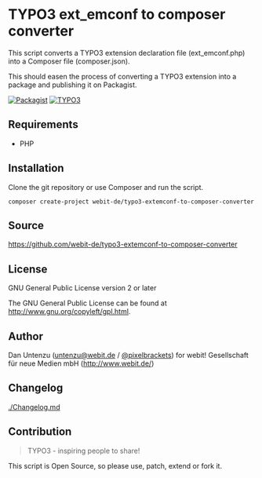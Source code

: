 TYPO3 ext_emconf to composer converter
======================================

This script converts a TYPO3 extension declaration file (ext_emconf.php) into a
Composer file (composer.json). 

This should easen the process of converting a TYPO3 extension into a package
and publishing it on Packagist.

[![Packagist](https://img.shields.io/packagist/v/webit-de/typo3-extemconf-to-composer-converter.svg)](https://packagist.org/packages/webit-de/typo3-extemconf-to-composer-converter/)
[![TYPO3](https://img.shields.io/badge/TYPO3-extension-orange.svg)](https://extensions.typo3.org/)

Requirements
------------

* PHP

Installation
-------------

Clone the git repository or use Composer and run the script.

    composer create-project webit-de/typo3-extemconf-to-composer-converter

Source
------

https://github.com/webit-de/typo3-extemconf-to-composer-converter

License
-------

GNU General Public License version 2 or later

The GNU General Public License can be found at http://www.gnu.org/copyleft/gpl.html.

Author
------

Dan Untenzu (<untenzu@webit.de> / [@pixelbrackets](https://github.com/pixelbrackets))
for webit! Gesellschaft für neue Medien mbH (http://www.webit.de/)

Changelog
---------

[./Changelog.md](./Changelog.md)

Contribution
------------

> TYPO3 - inspiring people to share!

This script is Open Source, so please use, patch, extend or fork it.
